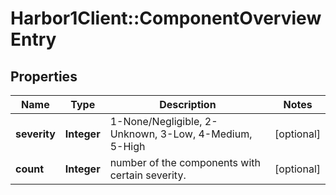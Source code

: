 # Harbor1Client::ComponentOverviewEntry

## Properties
Name | Type | Description | Notes
------------ | ------------- | ------------- | -------------
**severity** | **Integer** | 1-None/Negligible, 2-Unknown, 3-Low, 4-Medium, 5-High | [optional] 
**count** | **Integer** | number of the components with certain severity. | [optional] 


